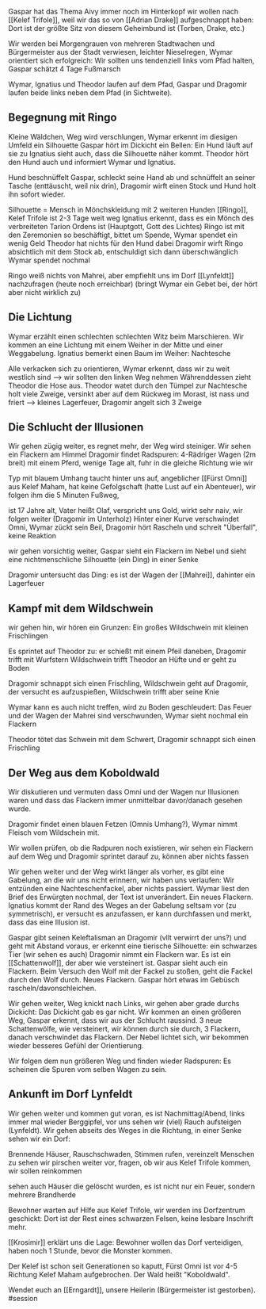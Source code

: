 Gaspar hat das Thema Aivy immer noch im Hinterkopf
wir wollen nach [[Kelef Trifole]], weil wir das so von [[Adrian Drake]] aufgeschnappt haben: Dort ist der größte Sitz von diesem Geheimbund ist (Torben, Drake, etc.)

Wir werden bei Morgengrauen von mehreren Stadtwachen und Bürgermeister aus der Stadt verwiesen, leichter Nieselregen, Wymar orientiert sich erfolgreich: Wir sollten uns tendenziell links vom Pfad halten, Gaspar schätzt 4 Tage Fußmarsch

Wymar, Ignatius und Theodor laufen auf dem Pfad, Gaspar und Dragomir laufen beide links neben dem Pfad (in Sichtweite).

## Begegnung mit Ringo
Kleine Wäldchen, Weg wird verschlungen, Wymar erkennt im diesigen Umfeld ein Silhouette 
Gaspar hört im Dickicht ein Bellen: Ein Hund läuft auf sie zu
Ignatius sieht auch, dass die Silhouette näher kommt.
Theodor hört den Hund auch und informiert Wymar und Ignatius.

Hund beschnüffelt Gaspar, schleckt seine Hand ab und schnüffelt an seiner Tasche (enttäuscht, weil nix drin), Dragomir wirft einen Stock und Hund holt ihn sofort wieder.

Silhouette = Mensch in Mönchskleidung mit 2 weiteren Hunden [[Ringo]],
Kelef Trifole ist 2-3 Tage weit weg
Ignatius erkennt, dass es ein Mönch des verbreiteten Tarion Ordens ist (Hauptgott, Gott des Lichtes)
Ringo ist mit den Zeremonien so beschäftigt, bittet um Spende, Wymar spendet ein wenig Geld
Theodor hat nichts für den Hund dabei
Dragomir wirft Ringo absichtlich mit dem Stock ab, entschuldigt sich dann überschwänglich
Wymar spendet nochmal 

Ringo weiß nichts von Mahrei, aber empfiehlt uns im Dorf [[Lynfeldt]] nachzufragen (heute noch erreichbar)
(bringt Wymar ein Gebet bei, der hört aber nicht wirklich zu)

## Die Lichtung
Wymar erzählt einen schlechten schlechten Witz beim Marschieren.
Wir kommen an eine Lichtung mit einem Weiher in der Mitte und einer Weggabelung.
Ignatius bemerkt einen Baum im Weiher: Nachtesche

Alle verkacken sich zu orientieren, Wymar erkennt, dass wir zu weit westlich sind --> wir sollten den linken Weg nehmen
Währenddessen zieht Theodor die Hose aus.
Theodor watet durch den Tümpel zur Nachtesche holt viele Zweige, versinkt aber auf dem Rückweg im Morast, ist nass und friert --> kleines Lagerfeuer, Dragomir angelt sich 3 Zweige

## Die Schlucht der Illusionen
Wir gehen zügig weiter, es regnet mehr, der Weg wird steiniger. Wir sehen ein Flackern am Himmel
Dragomir findet Radspuren: 4-Rädriger Wagen (2m breit) mit einem Pferd, wenige Tage alt, fuhr in die gleiche Richtung wie wir

Typ mit blauem Umhang taucht hinter uns auf, angeblicher [[Fürst Omni]] aus Kelef Maham, hat keine Gefolgschaft (hatte Lust auf ein Abenteuer), wir folgen ihm die 5 Minuten Fußweg, 

ist 17 Jahre alt, Vater heißt Olaf, verspricht uns Gold, wirkt sehr naiv, wir folgen weiter (Dragomir im Unterholz)
Hinter einer Kurve verschwindet Omni, Wymar zückt sein Beil, Dragomir hört Rascheln und schreit "Überfall", keine Reaktion

wir gehen vorsichtig weiter, Gaspar sieht ein Flackern im Nebel und sieht eine nichtmenschliche Silhouette (ein Ding) in einer Senke

Dragomir untersucht das Ding: es ist der Wagen der [[Mahrei]], dahinter ein Lagerfeuer

## Kampf mit dem Wildschwein
wir gehen hin, wir hören ein Grunzen: Ein großes Wildschwein mit kleinen Frischlingen

Es sprintet auf Theodor zu: er schießt mit einem Pfeil daneben, Dragomir trifft mit Wurfstern
Wildschwein trifft Theodor an Hüfte und er geht zu Boden

Dragomir schnappt sich einen Frischling, Wildschwein geht auf Dragomir, der versucht es aufzuspießen, Wildschwein trifft aber seine Knie

Wymar kann es auch nicht treffen, wird zu Boden geschleudert: Das Feuer und der Wagen der Mahrei sind verschwunden, Wymar sieht nochmal ein Flackern

Theodor tötet das Schwein mit dem Schwert, Dragomir schnappt sich einen Frischling

## Der Weg aus dem Koboldwald
Wir diskutieren und vermuten dass Omni und der Wagen nur Illusionen waren und dass das Flackern immer unmittelbar davor/danach gesehen wurde.

Dragomir findet einen blauen Fetzen (Omnis Umhang?), Wymar nimmt Fleisch vom Wildschein mit.

Wir wollen prüfen, ob die Radpuren noch existieren, wir sehen ein Flackern auf dem Weg und Dragomir sprintet darauf zu, können aber nichts fassen

Wir gehen weiter und der Weg wirkt länger als vorher, es gibt eine Gabelung, an die wir uns nicht erinnern, wir haben uns verlaufen: Wir entzünden eine Nachteschenfackel, aber nichts passiert. Wymar liest den Brief des Erwürgten nochmal, der Text ist unverändert. Ein neues Flackern.
Ignatius kommt der Rand des Weges an der Gabelung seltsam vor (zu symmetrisch), er versucht es anzufassen, er kann durchfassen und merkt, dass das eine Illusion ist.

Gaspar gibt seinen Keleftalisman an Dragomir (vllt verwirrt der uns?) und geht mit Abstand voraus, er erkennt eine tierische Silhouette: ein schwarzes Tier (wir sehen es auch)
Dragomir nimmt ein Flackern war. Es ist ein [[Schattenwolf]], der aber wie versteinert ist.
Gaspar sieht auch ein Flackern. Beim Versuch den Wolf mit der Fackel zu stoßen, geht die Fackel durch den Wolf durch. Neues Flackern. Gaspar hört etwas im Gebüsch rascheln/davonschleichen.

Wir gehen weiter, Weg knickt nach Links, wir gehen aber grade durchs Dickicht: Das Dickicht gab es gar nicht. 
Wir kommen an einen größeren Weg, Gaspar erkennt, dass wir aus der Schlucht raussind.
3 neue Schattenwölfe, wie versteinert, wir können durch sie durch, 3 Flackern, danach verschwindet das Flackern. Der Nebel lichtet sich, wir bekommen wieder besseres Gefühl der Orientierung.

Wir folgen dem nun größeren Weg und finden wieder Radspuren: Es scheinen die Spuren vom selben Wagen zu sein. 

## Ankunft im Dorf Lynfeldt
Wir gehen weiter und kommen gut voran, es ist Nachmittag/Abend, links immer mal wieder Berggipfel, vor uns sehen wir (viel) Rauch aufsteigen (Lynfeldt).
Wir gehen abseits des Weges in die Richtung, in einer Senke sehen wir ein Dorf:

Brennende Häuser, Rauschschwaden, Stimmen rufen, vereinzelt Menschen zu sehen
wir pirschen weiter vor, fragen, ob wir aus Kelef Trifole kommen, wir sollen reinkommen

sehen auch Häuser die gelöscht wurden, es ist nicht nur ein Feuer, sondern mehrere Brandherde

Bewohner warten auf Hilfe aus Kelef Trifole, wir werden ins Dorfzentrum geschickt: Dort ist der Rest eines schwarzen Felsen, keine lesbare Inschrift mehr. 

[[Krosimir]] erklärt uns die Lage:
Bewohner wollen das Dorf verteidigen, haben noch 1 Stunde, bevor die Monster kommen. 

Der Kelef ist schon seit Generationen so kaputt, Fürst Omni ist vor 4-5 Richtung Kelef Maham aufgebrochen. Der Wald heißt "Koboldwald".

Wendet euch an [[Erngardt]], unsere Heilerin (Bürgermeister ist gestorben).
#session 